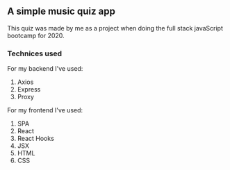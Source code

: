## A simple music quiz app

This quiz was made by me as a project when doing the full stack javaScript bootcamp for </salt> 2020.

### Technices used

For my backend I've used: <br />
1. Axios
2. Express
3. Proxy

For my frontend I've used: <br/>
1. SPA
2. React
3. React Hooks
4. JSX
5. HTML 
6. CSS
